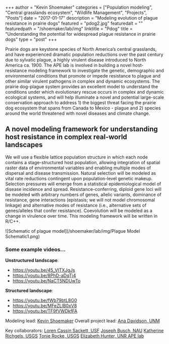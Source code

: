 +++
author = "Kevin Shoemaker"
categories = ["Population modeling", "Central grasslands ecosystem", "Wildlife Management", "Projects", "Posts"]
date = "2017-01-17"
description = "Modeling evolution of plague resistance in prairie dogs"
featured = "pdog2.jpg"
featuredalt = ""
featuredpath = "/shoemaker/lab/img"
linktitle = "Pdog"
title = "Understanding the potential for widespread plague resistance in prairie dogs"
type = "post"
+++

Prairie dogs are keystone species of North America’s central grasslands, and have experienced dramatic population reductions over the past century due to sylvatic plague, a highly virulent disease introduced to North America ca. 1900. The APE lab is involved in building a novel host-resistance modeling framework to investigate the genetic, demographic and environmental conditions that promote or impede resistance to plague and other similar virulent pathogens in complex and dynamic ecosystems. The prairie dog-plague system provides an excellent model to understand the conditions under which evolutionary rescue occurs in complex and dynamic ecological systems, and will help illuminate a novel and potential large-scale conservation approach to address 1) the biggest threat facing the prairie dog ecosystem that spans from Canada to Mexico - plague and 2) species around the world threatened with novel diseases and climate change.

## A novel modeling framework for understanding host resistance in complex real-world landscapes

We will use a flexible lattice population structure in which each node contains a stage-structured host population, allowing integration of spatial raster data of environmental variables and enabling multiple modes of dispersal and disease transmission. Natural selection will be modeled as vital rate reductions contingent upon population-level genetic makeup. Selection pressures will emerge from a statistical epidemiological model of disease incidence and spread. Resistance-conferring, diploid gene loci will be modeled with arbitrary numbers of genes, allelic variants, dominance of resistance, gene interactions (epistasis; we will not model chromosomal linkage) and alternative modes of resistance (i.e., alternative sets of genes/alleles that confer resistance). Coevolution will be modeled as a change in virulence over time. This modeling framework will be written in R/C++.

![Schematic of plague model](/shoemaker/lab/img/Plague Model Schematic1.png)

### Some example videos...

**Unstructured landscape**:    
- https://youtu.be/45_VITXJgJs   
- https://youtu.be/8PhD-aDqTj4   
- https://youtu.be/NaCT5NDUwTo   

**Structured landscape**:     
- https://youtu.be/fWb79btL8G0    
- https://youtu.be/MFeZLlB0xV8    
- https://youtu.be/TF9fVWDkfFA    

Modeling lead: [Kevin Shoemaker](http://naes.unr.edu/shoemaker/)
Overall project lead: [Ana Davidson, UNM](http://anadavidson.weebly.com/)

Key collaborators:
[Loren Cassin Sackett, USF](http://labs.cas.usf.edu/sackett/Sackett_Lab/People.html)
[Joseph Busch, NAU](http://www.mggen.nau.edu/)
[Katherine Richgels, USGS](https://www.nwhc.usgs.gov/staff/katie_richgels.jsp)
[Tonie Rocke, USGS](https://www.nwhc.usgs.gov/staff/tonie_rocke.jsp)
[Elizabeth Hunter, UNR APE lab](http://elizabethhunter.weebly.com/)
